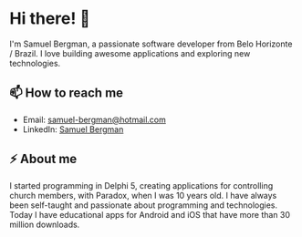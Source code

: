# Hi there! 👋

I'm Samuel Bergman, a passionate software developer from Belo Horizonte / Brazil. I love building awesome applications and exploring new technologies.


## 📫 How to reach me

- Email: samuel-bergman@hotmail.com
- LinkedIn: [Samuel Bergman](https://br.linkedin.com/in/samuel-bergman-04928145)

## ⚡ About me

I started programming in Delphi 5, creating applications for controlling church members, with Paradox, when I was 10 years old. I have always been self-taught and passionate about programming and technologies. Today I have educational apps for Android and iOS that have more than 30 million downloads.
